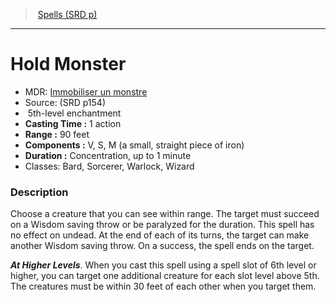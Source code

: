 ﻿---
!SpellItem
Name: Hold Monster
AltName: '[Immobiliser un monstre](hd_spells_immobiliser_un_monstre.md)'
Type: enchantment
Level: 5
CastingTime: 1 action
Range: 90 feet
Components: V, S, M (a small, straight piece of iron)
Duration: Concentration, up to 1 minute
Classes: Bard, Sorcerer, Warlock, Wizard
Family: SpellVO
Source: (SRD p154)
Id: spells_vo.md#hold-monster
ParentLink: spells_vo.md#spells-srd-p
ParentName: Spells (SRD p)
NameLevel: 1
Attributes: {}
---
> [Spells (SRD p)](srd_spells.md)

---

# Hold Monster

- MDR: [Immobiliser un monstre](hd_spells_immobiliser_un_monstre.md)
- Source: (SRD p154)
-  5th-level enchantment
- **Casting Time :** 1 action
- **Range :** 90 feet
- **Components :** V, S, M (a small, straight piece of iron)
- **Duration :** Concentration, up to 1 minute
- Classes: Bard, Sorcerer, Warlock, Wizard

### Description

Choose a creature that you can see within range. The target must succeed on a Wisdom saving throw or be paralyzed for the duration. This spell has no effect on undead. At the end of each of its turns, the target can make another Wisdom saving throw. On a success, the spell ends on the target.

**_At Higher Levels_**. When you cast this spell using a spell slot of 6th level or higher, you can target one additional creature for each slot level above 5th. The creatures must be within 30 feet of each other when you target them.

